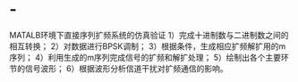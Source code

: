 # -
MATALB环境下直接序列扩频系统的仿真验证
1）完成十进制数与二进制数之间的相互转换；
2）对数据进行BPSK调制；
3）根据条件，生成相应扩频解扩用的m序列；
4）利用生成的m序列完成信号的扩频和解扩处理；
5）绘制出各个主要环节的信号波形；
6）根据波形分析信道干扰对扩频通信的影响。
